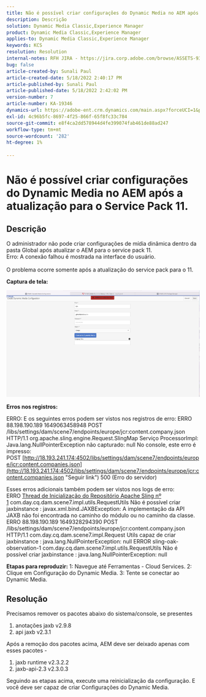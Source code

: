 ```yaml
---
title: Não é possível criar configurações do Dynamic Media no AEM após a atualização para o Service Pack 11.
description: Descrição
solution: Dynamic Media Classic,Experience Manager
product: Dynamic Media Classic,Experience Manager
applies-to: Dynamic Media Classic,Experience Manager
keywords: KCS
resolution: Resolution
internal-notes: RFH JIRA - https://jira.corp.adobe.com/browse/ASSETS-9332
bug: false
article-created-by: Sunali Paul
article-created-date: 5/18/2022 2:40:17 PM
article-published-by: Sunali Paul
article-published-date: 5/18/2022 2:42:02 PM
version-number: 7
article-number: KA-19346
dynamics-url: https://adobe-ent.crm.dynamics.com/main.aspx?forceUCI=1&pagetype=entityrecord&etn=knowledgearticle&id=f2ac3e69-b8d6-ec11-a7b5-000d3a3adbfc
exl-id: 4c96b5fc-8697-4f25-866f-65f8fc33c784
source-git-commit: e8f4ca2dd578944d4fe399074fab461de88ad247
workflow-type: tm+mt
source-wordcount: '282'
ht-degree: 1%

---
```


# Não é possível criar configurações do Dynamic Media no AEM após a atualização para o Service Pack 11.

## Descrição

O administrador não pode criar configurações de mídia dinâmica dentro da pasta Global após atualizar o AEM para o service pack 11.
<br>Erro: A conexão falhou é mostrada na interface do usuário.<br><br>
O problema ocorre somente após a atualização do service pack para o 11.

<b>Captura de tela:</b>

![](assets/___f3ac3e69-b8d6-ec11-a7b5-000d3a3adbfc___.png)

<b>Erros nos registros:</b>

ERRO: E os seguintes erros podem ser vistos nos registros de erro: ERRO 88.198.190.189 1649063458948 POST /libs/settings/dam/scene7/endpoints/europe/jcr:content.company.json HTTP/1.1 org.apache.sling.engine.Request.SlingMap Serviço ProcessorImpl: Java.lang.NullPointerException não capturado: null No console, este erro é impresso: POST [http://18.193.241.174:4502/libs/settings/dam/scene7/endpoints/europe/jcr:content.companies.json](http://18.193.241.174:4502/libs/settings/dam/scene7/endpoints/europe/jcr:content.companies.json "Seguir link") 500 (Erro do servidor)

Esses erros adicionais também podem ser vistos nos logs de erro: ERRO [Thread de Inicialização do Repositório Apache Sling nº 1](https://jira.corp.adobe.com/browse/ASSETS-9332#1 "Seguir link") com.day.cq.dam.scene7.impl.utils.RequestUtils Não é possível criar jaxbinstance : javax.xml.bind.JAXBException: A implementação da API JAXB não foi encontrada no caminho do módulo ou no caminho da classe.
ERRO 88.198.190.189 1649328294390 POST /libs/settings/dam/scene7/endpoints/europe/jcr:content.company.json HTTP/1.1 com.day.cq.dam.scene7.impl.Request Utils capaz de criar jaxbinstance : java.lang.NullPointerException: null ERROR sling-oak-observation-1 com.day.cq.dam.scene7.impl.utils.RequestUtils Não é possível criar jaxbinstance : java.lang.NullPointerException: null

<b>Etapas para reproduzir:</b>
1: Navegue até Ferramentas - Cloud Services.
2: Clique em Configuração do Dynamic Media.
3: Tente se conectar ao Dynamic Media.


## Resolução


Precisamos remover os pacotes abaixo do sistema/console, se presentes

1. anotações jaxb v2.9.8
2. api jaxb v2.3.1


Após a remoção dos pacotes acima, AEM deve ser deixado apenas com esses pacotes -

1. jaxb runtime v2.3.2.2
2. jaxb-api-2.3 v2.3.0.3


Seguindo as etapas acima, execute uma reinicialização da configuração. E você deve ser capaz de criar Configurações do Dynamic Media.
